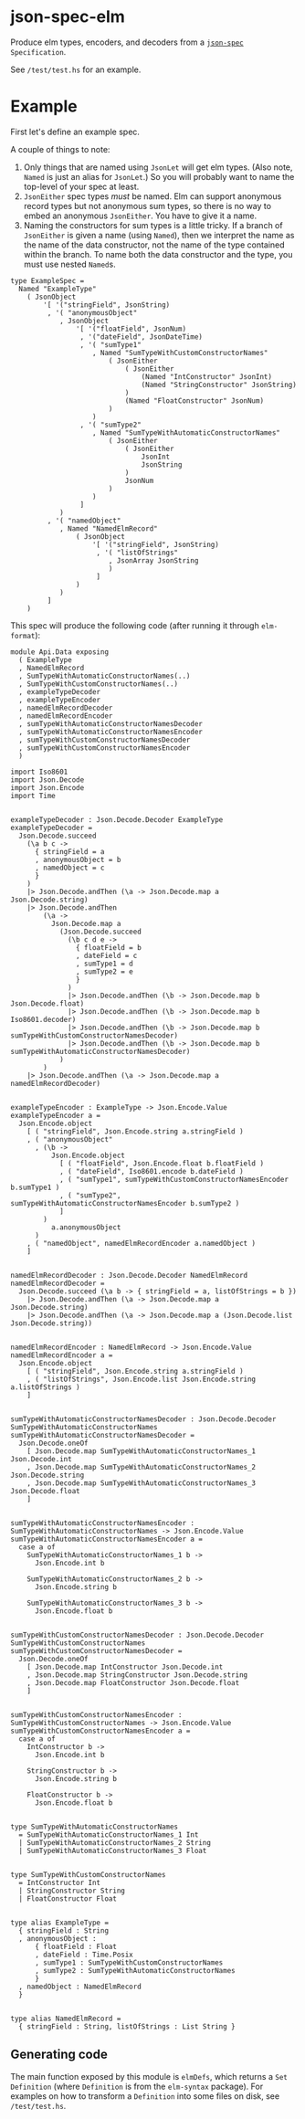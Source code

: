 # json-spec-elm

Produce elm types, encoders, and decoders from a
[`json-spec`](https://hackage.haskell.org/package/json-spec) `Specification`.

See `/test/test.hs` for an example.

# Example

First let's define an example spec.

A couple of things to note:

1. Only things that are named using `JsonLet` will get elm types. (Also
   note, `Named` is just an alias for `JsonLet`.) So you will probably
   want to name the top-level of your spec at least.
2. `JsonEither` spec types _must_ be named. Elm can support anonymous
   record types but not anonymous sum types, so there is no way to embed
   an anonymous `JsonEither`. You have to give it a name.
3. Naming the constructors for sum types is a little tricky. If a branch
   of `JsonEither` is given a name (using `Named`), then we interpret
   the name as the name of the data constructor, not the name of the
   type contained within the branch.  To name both the data constructor
   and the type, you must use nested `Named`s.

```
type ExampleSpec =
  Named "ExampleType"
    ( JsonObject
        '[ '("stringField", JsonString)
         , '( "anonymousObject"
            , JsonObject
                '[ '("floatField", JsonNum)
                 , '("dateField", JsonDateTime)
                 , '( "sumType1"
                    , Named "SumTypeWithCustomConstructorNames"
                        ( JsonEither
                            ( JsonEither
                                (Named "IntConstructor" JsonInt)
                                (Named "StringConstructor" JsonString)
                            )
                            (Named "FloatConstructor" JsonNum)
                        )
                    )
                 , '( "sumType2"
                    , Named "SumTypeWithAutomaticConstructorNames"
                        ( JsonEither
                            ( JsonEither
                                JsonInt
                                JsonString
                            )
                            JsonNum
                        )
                    )
                 ]
            )
         , '( "namedObject"
            , Named "NamedElmRecord"
                ( JsonObject
                    '[ '("stringField", JsonString)
                     , '( "listOfStrings"
                        , JsonArray JsonString
                        )
                     ]
                )
            )
         ]
    )
```

This spec will produce the following code (after running it through
`elm-format`):

```
module Api.Data exposing
  ( ExampleType
  , NamedElmRecord
  , SumTypeWithAutomaticConstructorNames(..)
  , SumTypeWithCustomConstructorNames(..)
  , exampleTypeDecoder
  , exampleTypeEncoder
  , namedElmRecordDecoder
  , namedElmRecordEncoder
  , sumTypeWithAutomaticConstructorNamesDecoder
  , sumTypeWithAutomaticConstructorNamesEncoder
  , sumTypeWithCustomConstructorNamesDecoder
  , sumTypeWithCustomConstructorNamesEncoder
  )

import Iso8601
import Json.Decode
import Json.Encode
import Time


exampleTypeDecoder : Json.Decode.Decoder ExampleType
exampleTypeDecoder =
  Json.Decode.succeed
    (\a b c ->
      { stringField = a
      , anonymousObject = b
      , namedObject = c
      }
    )
    |> Json.Decode.andThen (\a -> Json.Decode.map a Json.Decode.string)
    |> Json.Decode.andThen
        (\a ->
          Json.Decode.map a
            (Json.Decode.succeed
              (\b c d e ->
                { floatField = b
                , dateField = c
                , sumType1 = d
                , sumType2 = e
                }
              )
              |> Json.Decode.andThen (\b -> Json.Decode.map b Json.Decode.float)
              |> Json.Decode.andThen (\b -> Json.Decode.map b Iso8601.decoder)
              |> Json.Decode.andThen (\b -> Json.Decode.map b sumTypeWithCustomConstructorNamesDecoder)
              |> Json.Decode.andThen (\b -> Json.Decode.map b sumTypeWithAutomaticConstructorNamesDecoder)
            )
        )
    |> Json.Decode.andThen (\a -> Json.Decode.map a namedElmRecordDecoder)


exampleTypeEncoder : ExampleType -> Json.Encode.Value
exampleTypeEncoder a =
  Json.Encode.object
    [ ( "stringField", Json.Encode.string a.stringField )
    , ( "anonymousObject"
      , (\b ->
          Json.Encode.object
            [ ( "floatField", Json.Encode.float b.floatField )
            , ( "dateField", Iso8601.encode b.dateField )
            , ( "sumType1", sumTypeWithCustomConstructorNamesEncoder b.sumType1 )
            , ( "sumType2", sumTypeWithAutomaticConstructorNamesEncoder b.sumType2 )
            ]
        )
          a.anonymousObject
      )
    , ( "namedObject", namedElmRecordEncoder a.namedObject )
    ]


namedElmRecordDecoder : Json.Decode.Decoder NamedElmRecord
namedElmRecordDecoder =
  Json.Decode.succeed (\a b -> { stringField = a, listOfStrings = b })
    |> Json.Decode.andThen (\a -> Json.Decode.map a Json.Decode.string)
    |> Json.Decode.andThen (\a -> Json.Decode.map a (Json.Decode.list Json.Decode.string))


namedElmRecordEncoder : NamedElmRecord -> Json.Encode.Value
namedElmRecordEncoder a =
  Json.Encode.object
    [ ( "stringField", Json.Encode.string a.stringField )
    , ( "listOfStrings", Json.Encode.list Json.Encode.string a.listOfStrings )
    ]


sumTypeWithAutomaticConstructorNamesDecoder : Json.Decode.Decoder SumTypeWithAutomaticConstructorNames
sumTypeWithAutomaticConstructorNamesDecoder =
  Json.Decode.oneOf
    [ Json.Decode.map SumTypeWithAutomaticConstructorNames_1 Json.Decode.int
    , Json.Decode.map SumTypeWithAutomaticConstructorNames_2 Json.Decode.string
    , Json.Decode.map SumTypeWithAutomaticConstructorNames_3 Json.Decode.float
    ]


sumTypeWithAutomaticConstructorNamesEncoder : SumTypeWithAutomaticConstructorNames -> Json.Encode.Value
sumTypeWithAutomaticConstructorNamesEncoder a =
  case a of
    SumTypeWithAutomaticConstructorNames_1 b ->
      Json.Encode.int b

    SumTypeWithAutomaticConstructorNames_2 b ->
      Json.Encode.string b

    SumTypeWithAutomaticConstructorNames_3 b ->
      Json.Encode.float b


sumTypeWithCustomConstructorNamesDecoder : Json.Decode.Decoder SumTypeWithCustomConstructorNames
sumTypeWithCustomConstructorNamesDecoder =
  Json.Decode.oneOf
    [ Json.Decode.map IntConstructor Json.Decode.int
    , Json.Decode.map StringConstructor Json.Decode.string
    , Json.Decode.map FloatConstructor Json.Decode.float
    ]


sumTypeWithCustomConstructorNamesEncoder : SumTypeWithCustomConstructorNames -> Json.Encode.Value
sumTypeWithCustomConstructorNamesEncoder a =
  case a of
    IntConstructor b ->
      Json.Encode.int b

    StringConstructor b ->
      Json.Encode.string b

    FloatConstructor b ->
      Json.Encode.float b


type SumTypeWithAutomaticConstructorNames
  = SumTypeWithAutomaticConstructorNames_1 Int
  | SumTypeWithAutomaticConstructorNames_2 String
  | SumTypeWithAutomaticConstructorNames_3 Float


type SumTypeWithCustomConstructorNames
  = IntConstructor Int
  | StringConstructor String
  | FloatConstructor Float


type alias ExampleType =
  { stringField : String
  , anonymousObject :
      { floatField : Float
      , dateField : Time.Posix
      , sumType1 : SumTypeWithCustomConstructorNames
      , sumType2 : SumTypeWithAutomaticConstructorNames
      }
  , namedObject : NamedElmRecord
  }


type alias NamedElmRecord =
  { stringField : String, listOfStrings : List String }
```

## Generating code

The main function exposed by this module is `elmDefs`, which returns
a `Set Definition` (where `Definition` is from the `elm-syntax`
package). For examples on how to transform a `Definition` into some
files on disk, see `/test/test.hs`.


